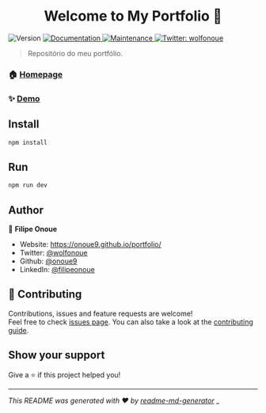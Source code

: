 <h1 align="center">Welcome to My Portfolio 👋</h1>
<p>
  <img alt="Version" src="https://img.shields.io/badge/version-1.0.0-blue.svg?cacheSeconds=2592000" />
  <a href="https://github.com/onoue9/portfolio#readme" target="_blank">
    <img alt="Documentation" src="https://img.shields.io/badge/documentation-yes-brightgreen.svg" />
  </a>
  <a href="https://github.com/onoue9/portfolio/graphs/commit-activity" target="_blank">
    <img alt="Maintenance" src="https://img.shields.io/badge/Maintained%3F-yes-green.svg" />
  </a>
  <a href="https://twitter.com/wolfonoue" target="_blank">
    <img alt="Twitter: wolfonoue" src="https://img.shields.io/twitter/follow/wolfonoue.svg?style=social" />
  </a>
</p>

> Repositório do meu portfólio.

### 🏠 [Homepage](https://onoue9.github.io/portfolio/)

### ✨ [Demo](https://onoue9.github.io/portfolio/)

## Install

```sh
npm install
```

## Run
```sh
npm run dev
```

## Author

👤 **Filipe Onoue**

* Website: https://onoue9.github.io/portfolio/
* Twitter: [@wolfonoue](https://twitter.com/wolfonoue)
* Github: [@onoue9](https://github.com/onoue9)
* LinkedIn: [@filipeonoue](https://linkedin.com/in/filipeonoue)

## 🤝 Contributing

Contributions, issues and feature requests are welcome!<br />Feel free to check [issues page](https://github.com/onoue9/portfolio/issues). You can also take a look at the [contributing guide](https://github.com/onoue9/portfolio/blob/master/CONTRIBUTING.md).

## Show your support

Give a ⭐️ if this project helped you!

***
_This README was generated with ❤️ by [readme-md-generator](https://github.com/kefranabg/readme-md-generator)_
_
